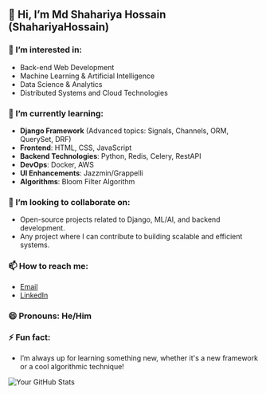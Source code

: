 ## 👋 Hi, I’m Md Shahariya Hossain (ShahariyaHossain)

### 👀 I’m interested in:
- Back-end Web Development
- Machine Learning & Artificial Intelligence
- Data Science & Analytics
- Distributed Systems and Cloud Technologies

### 🌱 I’m currently learning:
- **Django Framework** (Advanced topics: Signals, Channels, ORM, QuerySet, DRF)
- **Frontend**: HTML, CSS, JavaScript
- **Backend Technologies**: Python, Redis, Celery, RestAPI
- **DevOps**: Docker, AWS
- **UI Enhancements**: Jazzmin/Grappelli
- **Algorithms**: Bloom Filter Algorithm

### 💞️ I’m looking to collaborate on:
- Open-source projects related to Django, ML/AI, and backend development.
- Any project where I can contribute to building scalable and efficient systems.

### 📫 How to reach me:
- [Email](mdshahariyahossain15@gamil.com)
- [LinkedIn](https://github.com/ShahariyaHossain)

### 😄 Pronouns: He/Him

### ⚡ Fun fact:
- I’m always up for learning something new, whether it's a new framework or a cool algorithmic technique!

![Your GitHub Stats](https://github-readme-stats.vercel.app/api?username=ShahariyaHossain&show_icons=true&theme=radical)

